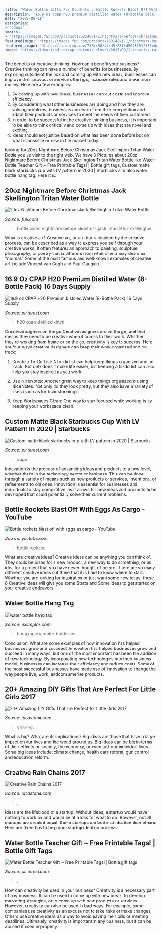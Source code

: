 ```yaml
---
title: "Water Bottle Gifts For Students : Bottle Rockets Blast Off With Eggs As Cargo"
description: "16.9 oz cpap h20 premium distilled water (8-bottle pack) 16 days supply"
date: "2023-06-11"
categories:
- "ideas"
images:
- "https://images.fun.com/products/60140/1-1/nightmare-before-christmas-jack-20oz-tritan-water-bottle.jpg"
featuredImage: "https://images.fun.com/products/60140/1-1/nightmare-before-christmas-jack-20oz-tritan-water-bottle.jpg"
featured_image: "https://i.pinimg.com/736x/88/4f/d5/884fd50237912f63b4d2ba320fdc39db.jpg"
image: "https://ideastand.com/wp-content/uploads/2015/09/1-creative-rain-chains.jpg"
---
```



The benefits of creative thinking: How can it benefit your business?
Creative thinking can have a number of benefits for businesses. By exploring outside of the box and coming up with new ideas, businesses can improve their product or service offerings, increase sales and make more money. Here are a few examples:
1. By coming up with new ideas, businesses can cut costs and improve efficiency.
2. By considering what other businesses are doing and how they are solving problems, businesses can learn from their competition and adapt their products or services to meet the needs of their customers.
3. In order to be successful in the creative thinking business, it is important to be able to think critically and come up with ideas that are novel and exciting.
4. Ideas should not just be based on what has been done before but on what is possible or new in the market today.

	

		
looking for 20oz Nightmare Before Christmas Jack Skellington Tritan Water Bottle you've visit to the right web. We have 8 Pictures about 20oz Nightmare Before Christmas Jack Skellington Tritan Water Bottle like Water Bottle Teacher Gift ~ Free Printable Tags! | Bottle gift tags, Custom matte black starbucks cup with LV pattern in 2020 | Starbucks and also water bottle hang tag. Here it is:
		
    
## 20oz Nightmare Before Christmas Jack Skellington Tritan Water Bottle

<img loading=lazy src="https://images.fun.com/products/60140/1-1/nightmare-before-christmas-jack-20oz-tritan-water-bottle.jpg" onerror="this.onerror=null;this.src='https://tse4.mm.bing.net/th?id=OIP.ogW_Qi2qvJH_l-MG8vvjLAHaKl&amp;pid=15.1';" alt="20oz Nightmare Before Christmas Jack Skellington Tritan Water Bottle">

_Source: fun.com_

>bottle water nightmare before christmas jack tritan 20oz skellington. 

	

What is creative art?
Creative art, or art that is inspired by the creative process, can be described as a way to express yourself through your creative works. It often features an approach to painting, sculpture, photography, or poetry that is different from what others may deem as "normal." Some of the most famous and well-known examples of creative art include Vincent van Gogh and Paul Gauguin.

    
## 16.9 Oz CPAP H20 Premium Distilled Water (8-Bottle Pack) 16 Days Supply

<img loading=lazy src="https://i.pinimg.com/736x/1a/c7/58/1ac758ac355c11fab1604189324bc25f.jpg" onerror="this.onerror=null;this.src='https://tse1.mm.bing.net/th?id=OIP.njY-0RDCUjkEVEoOzEg7HAHaHa&amp;pid=15.1';" alt="16.9 oz CPAP H20 Premium Distilled Water (8-Bottle Pack) 16 Days Supply">

_Source: pinterest.com_

>h20 cpap distilled kinyti. 

	

Creativedesigners on the go
Creativedesigners are on the go, and that means they need to be creative when it comes to their work. Whether they're working from home or on the go, creativity is key to success. Here are four ways creative designers can keep their work organized and on track:
1. Create a To-Do List: A to-do list can help keep things organized and on track. Not only does it make life easier, but keeping a to-do list can also help you stay inspired as you work.

2. Use NiceNotes: Another great way to keep things organized is using NiceNotes. Not only do they look pretty, but they also have a variety of uses (such as for brainstorming).

3. Keep Workspaces Clean: One way to stay focused while working is by keeping your workspace clean.

    
## Custom Matte Black Starbucks Cup With LV Pattern In 2020 | Starbucks

<img loading=lazy src="https://i.pinimg.com/736x/88/4f/d5/884fd50237912f63b4d2ba320fdc39db.jpg" onerror="this.onerror=null;this.src='https://tse1.mm.bing.net/th?id=OIP.VdMhyneA8AHTmgTT5cZPJQHaJ3&amp;pid=15.1';" alt="Custom matte black starbucks cup with LV pattern in 2020 | Starbucks">

_Source: pinterest.com_

>cups. 

	

Innovation is the process of advancing ideas and products to a new level, whether that’s in the technology sector or business. This can be done through a variety of means such as new products or services, inventions, or refinements to old ones. Innovation is essential for businesses and individuals to stay competitive, as it allows for new ideas and products to be developed that could potentially solve their current problems.

    
## Bottle Rockets Blast Off With Eggs As Cargo - YouTube

<img loading=lazy src="https://i.ytimg.com/vi/DeghKaMjl5Q/maxresdefault.jpg" onerror="this.onerror=null;this.src='https://tse4.mm.bing.net/th?id=OIP.nn3S_PkagVrpNGfr--I1JAHaEK&amp;pid=15.1';" alt="Bottle rockets blast off with eggs as cargo - YouTube">

_Source: youtube.com_

>bottle rockets. 

	

What are creative ideas?
Creative ideas can be anything you can think of. They could be ideas for a new product, a new way to do something, or an idea for a project that you have never thought of before. There are so many different creative ideas out there that it is hard to know where to start. Whether you are looking for inspiration or just want some new ideas, these 8 Creative Ideas will give you some Starts and Some Ideas to get started on your creative endeavors!

    
## Water Bottle Hang Tag

<img loading=lazy src="https://images.examples.com/wp-content/uploads/2017/04/Water-Bottle-Hang-Tag.jpg" onerror="this.onerror=null;this.src='https://tse4.mm.bing.net/th?id=OIP.ScFXvIC_6zFAqzHfoaGdeQHaJ4&amp;pid=15.1';" alt="water bottle hang tag">

_Source: examples.com_

>hang tag examples bottle sec. 

	

Conclusion: What are some examples of how innovation has helped businesses grow and succeed?
Innovation has helped businesses grow and succeed in many ways, but one of the most important has been the addition of new technology. By incorporating new technologies into their business model, businesses can increase their efficiency and reduce costs. Some of the most successful businesses have made use of innovation to change the way people live, work, andconsumerize products.

    
## 20+ Amazing DIY Gifts That Are Perfect For Little Girls 2017

<img loading=lazy src="https://ideastand.com/wp-content/uploads/2016/10/diy-gifts-for-little-girls/25-diy-gifts-for-little-girls.jpg" onerror="this.onerror=null;this.src='https://tse1.mm.bing.net/th?id=OIP.0KPbceJdbRX75MyeXnTXWAHaRC&amp;pid=15.1';" alt="20+ Amazing DIY Gifts That are Perfect for Little Girls 2017">

_Source: ideastand.com_

>glowing. 

	

What is big? What are its implications?
Big ideas are those that have a large impact on our lives and the world around us. Big ideas can be big in terms of their effects on society, the economy, or even just our individual lives. Some big Ideas include: climate change, health care reform, gun control, and education reform.

    
## Creative Rain Chains 2017

<img loading=lazy src="https://ideastand.com/wp-content/uploads/2015/09/1-creative-rain-chains.jpg" onerror="this.onerror=null;this.src='https://tse1.mm.bing.net/th?id=OIP.pW_4Mn4JiR55F3Vsz6Fk5QHaLe&amp;pid=15.1';" alt="Creative Rain Chains 2017">

_Source: ideastand.com_

>. 

	

Ideas are the lifeblood of a startup. Without ideas, a startup would have nothing to work on and would be at a loss for what to do. However, not all startups are created equal. Some startups are better at ideation than others. Here are three tips to help your startup ideation process:

    
## Water Bottle Teacher Gift ~ Free Printable Tags! | Bottle Gift Tags

<img loading=lazy src="https://i.pinimg.com/736x/17/97/43/1797434ade8d4d37a09258a0594eb215.jpg" onerror="this.onerror=null;this.src='https://tse4.mm.bing.net/th?id=OIP.LYwigQISFiWoOz0y3UvESwHaLH&amp;pid=15.1';" alt="Water Bottle Teacher Gift ~ Free Printable Tags! | Bottle gift tags">

_Source: pinterest.com_

>. 

	

How can creativity be used in your business?
Creativity is a necessary part of any business. It can be used to come up with new ideas, to develop marketing strategies, or to come up with new products or services. However, creativity can also be used in bad ways. For example, some companies use creativity as an excuse not to take risks or make changes. Others use creative ideas as a way to avoid paying their bills or meeting deadlines. Ultimately, creativity is important in any business, but it can be abused if used improperly.

